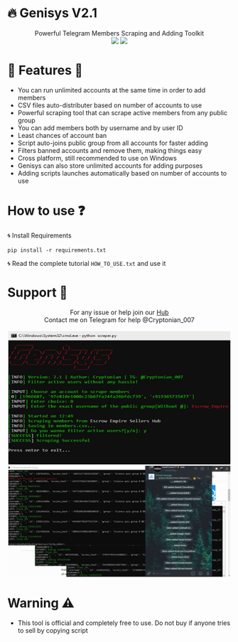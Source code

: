 # :fire: Genisys V2.1
<p align='center'>
  Powerful Telegram Members Scraping and Adding Toolkit<br>
  <a href="https://t.me/joinchat/AAAAAEivg18nL5WJOPdokA"><img src="https://img.shields.io/badge/Telegram-HackTronix1-green"></a> <a href="https://www.instagram.com/cryptonian0"><img src="https://img.shields.io/badge/FollowOn-Instagram-green"></a>
  </p>

# :small_red_triangle_down: Features :small_red_triangle:

* You can run unlimited accounts at the same time in order to add members
* CSV files auto-distributer based on number of accounts to use
* Powerful scraping tool that can scrape active members from any public group
* You can add members both by username and by user ID
* Least chances of account ban
* Script auto-joins public group from all accounts for faster adding
* Filters banned accounts and remove them, making things easy
* Cross platform, still recommended to use on Windows
* Genisys can also store unlimited accounts for adding purposes
* Adding scripts launches automatically based on number of accounts to use

# How to use :question:

:cyclone: Install Requirements

`pip install -r requirements.txt`

:cyclone: Read the complete tutorial `HOW_TO_USE.txt` and use it

# Support :dart:
<p align='center'>
  For any issue or help join our <a href='https://t.me/HackTronix_Hub'> Hub </a><br>
  Contact me on Telegram for help @Cryptonian_007<br><br>
  <img src="https://github.com/Cryptonian007/Genisys/blob/main/img/img2.png" width="500" height="300"><br>
  <img src="https://github.com/Cryptonian007/Genisys/blob/main/img/img1.jpg" width="500" height="250">
  </p>
  
# Warning :warning:

* This tool is official and completely free to use. Do not buy if anyone tries to sell by copying script 

